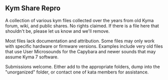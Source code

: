 ## Kym Share Repro

A collection of various kym files collected over the years from old Kyma forum, wiki, and public shares.  No rights claimed. If there is a file here that shouldn't be, please let us know and we'll remove.

Most files lack documentation and attribution. Some files may only work with specific hardware or firmware versions.  Examples include very old files that use User Microsounds for the Capybara and newer sounds that may assume Kyma 7 software.  

Submissions welcome. Either add to the appropriate folders, dump into the "unorganized" folder, or contact one of kata members for assistance.  

